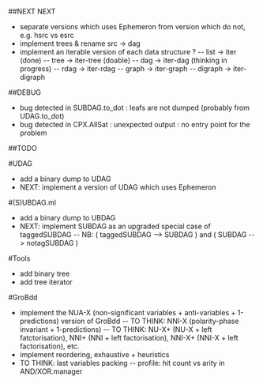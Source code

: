 ##NEXT NEXT
- separate versions which uses Ephemeron from version which do not, e.g. hsrc vs esrc
- implement trees & rename src -> dag
- implement an iterable version of each data structure ?
-- list -> iter (done)
-- tree -> iter-tree (doable)
-- dag  -> iter-dag (thinking in progress)
-- rdag -> iter-rdag
-- graph -> iter-graph
-- digraph -> iter-digraph


##DEBUG
- bug detected in SUBDAG.to\_dot : leafs are not dumped (probably from UDAG.to\_dot)
- bug detected in CPX.AllSat : unexpected output : no entry point for the problem


##TODO

#UDAG
- add a binary dump to UDAG
- NEXT: implement a version of UDAG which uses Ephemeron

#(S)UBDAG.ml
- add a binary dump to UBDAG
- NEXT: implement SUBDAG as an upgraded special case of taggedSUBDAG
	-- NB: ( taggedSUBDAG --> SUBDAG ) and ( SUBDAG --> notagSUBDAG )

#Tools
- add binary tree
- add tree iterator

#GroBdd
- implement the NUA-X (non-significant variables + anti-variables + 1-predictions) version of GroBdd
	-- TO THINK: NNI-X (polarity-phase invariant + 1-predictions)
	-- TO THINK: NU-X+ (NU-X + left fatctorisation), NNI+ (NNI + left factorisation), NNI-X+ (NNI-X + left factorisation), etc.
- implement reordering, exhaustive + heuristics
- TO THINK: last variables packing
	-- profile: hit count vs arity in AND/XOR.manager
